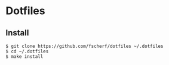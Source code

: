 # Dotfiles

## Install

    $ git clone https://github.com/fscherf/dotfiles ~/.dotfiles
    $ cd ~/.dotfiles
    $ make install


